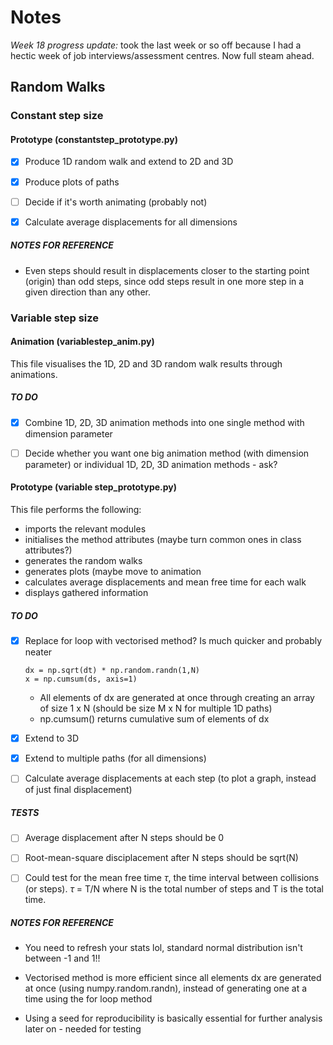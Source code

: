 # Notes
*Week 18 progress update:* took the last week or so off because I had a hectic week of job interviews/assessment centres. Now full steam ahead. 
## Random Walks
### Constant step size
#### Prototype (constantstep_prototype.py)
- [x] Produce 1D random walk and extend to 2D and 3D

- [x] Produce plots of paths

- [ ] Decide if it's worth animating (probably not)

- [x] Calculate average displacements for all dimensions

##### NOTES FOR REFERENCE
- Even steps should result in displacements closer to the starting point (origin) than odd steps, since odd steps result in one more step in a given direction than any other. 

### Variable step size
#### Animation (variablestep_anim.py)
This file visualises the 1D, 2D and 3D random walk results through animations. 

##### TO DO
- [x] Combine 1D, 2D, 3D animation methods into one single method with dimension parameter

- [ ] Decide whether you want one big animation method (with dimension parameter) or individual 1D, 2D, 3D animation methods - ask?

#### Prototype (variable step_prototype.py)
This file performs the following:
- imports the relevant modules
- initialises the method attributes (maybe turn common ones in class attributes?)
- generates the random walks
- generates plots (maybe move to animation
- calculates average displacements and mean free time for each walk
- displays gathered information

##### TO DO
- [x] Replace for loop with vectorised method? Is much quicker and probably neater
  ```
  dx = np.sqrt(dt) * np.random.randn(1,N)
  x = np.cumsum(ds, axis=1)
  ```
  - All elements of dx are generated at once through creating an array of size 1 x N (should be size M x N for multiple 1D paths)
  - np.cumsum() returns cumulative sum of elements of dx

- [x] Extend to 3D

- [x] Extend to multiple paths (for all dimensions)

- [ ] Calculate average displacements at each step (to plot a graph, instead of just final displacement)

##### TESTS
- [ ] Average displacement <d> after N steps should be 0

- [ ] Root-mean-square disciplacement after N steps should be sqrt(N)

- [ ] Could test for the mean free time $\tau$, the time interval between collisions (or steps). $\tau$ = T/N where N is the total number of steps and T is the total time.

##### NOTES FOR REFERENCE
- You need to refresh your stats lol, standard normal distribution isn't between -1 and 1!!

- Vectorised method is more efficient since all elements dx are generated at once (using numpy.random.randn), instead of generating one at a time using the for loop method

- Using a seed for reproducibility is basically essential for further analysis later on - needed for testing

